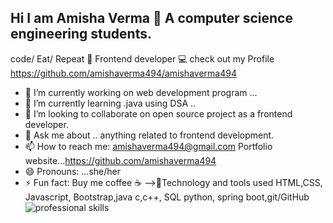 ## Hi I am Amisha Verma 👋 A computer science engineering students.
code/ Eat/ Repeat 🔁 
Frontend developer 💻
check out my Profile
https://github.com/amishaverma494/amishaverma494
- 🔭 I’m currently working on web development program ...
- 🌱 I’m currently learning .java using DSA ..
- 👯 I’m looking to collaborate on open source project as a frontend developer.
- 💬 Ask me about .. anything related to frontend development.
- 📫 How to reach me: amishaverma494@gmail.com Portfolio website...https://github.com/amishaverma494
- 😄 Pronouns: ...she/her
- ⚡ Fun fact: Buy me coffee ☕ 
-->🔧Technology and tools used
HTML,CSS, Javascript, Bootstrap,java c,c++, SQL 
python, spring boot,git/GitHub 
![professional skills](https://github.com/amishaverma494/amishaverma494/assets/137648331/6aadaefb-d366-4b9e-8f43-49ccc95acdc4)
